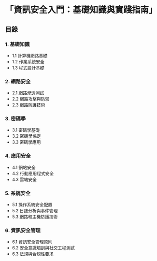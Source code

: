 # 「資訊安全入門：基礎知識與實踐指南」

## 目錄

### 1. 基礎知識
   - 1.1 計算機網路基礎
   - 1.2 作業系統安全
   - 1.3 程式設計基礎

### 2. 網路安全
   - 2.1 網路滲透測試
   - 2.2 網路攻擊與防禦
   - 2.3 網路防護技術

### 3. 密碼學
   - 3.1 密碼學基礎
   - 3.2 密碼學協定
   - 3.3 密碼學應用

### 4. 應用安全
   - 4.1 網站安全
   - 4.2 行動應用程式安全
   - 4.3 雲端安全

### 5. 系統安全
   - 5.1 操作系統安全配置
   - 5.2 日誌分析與事件管理
   - 5.3 網路和主機防護技術

### 6. 資訊安全管理
   - 6.1 資訊安全管理原則
   - 6.2 安全意識培訓與社交工程測試
   - 6.3 法規與合規性要求